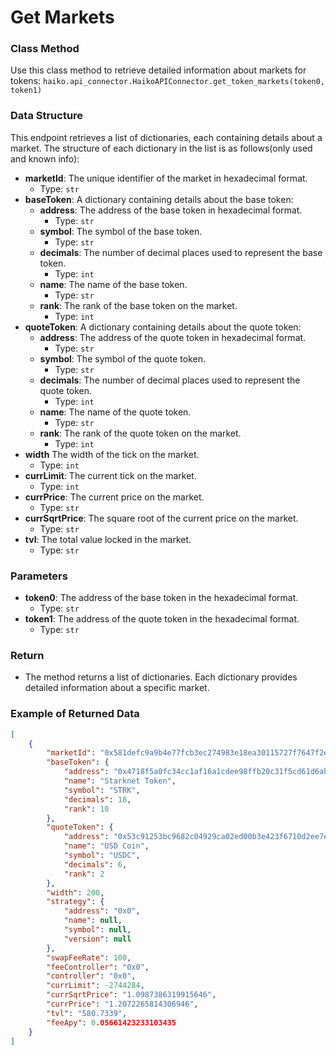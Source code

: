 # Get Markets

### Class Method
Use this class method to retrieve detailed information about markets for tokens:
`haiko.api_connector.HaikoAPIConnector.get_token_markets(token0, token1)`

### Data Structure
This endpoint retrieves a list of dictionaries, each containing details about a market. The structure of each dictionary in the list is as follows(only used and known info):
- **marketId**: The unique identifier of the market in hexadecimal format.
  - Type: `str`
- **baseToken**: A dictionary containing details about the base token:
  - **address**: The address of the base token in hexadecimal format.
    - Type: `str`
  - **symbol**: The symbol of the base token.
    - Type: `str`
  - **decimals**: The number of decimal places used to represent the base token.
      - Type: `int`
  - **name**: The name of the base token.
    - Type: `str`
  - **rank**: The rank of the base token on the market.
    - Type: `int`
- **quoteToken**: A dictionary containing details about the quote token:
  - **address**: The address of the quote token in hexadecimal format.
    - Type: `str`
  - **symbol**: The symbol of the quote token.
    - Type: `str`
  - **decimals**: The number of decimal places used to represent the quote token.
    - Type: `int`
  - **name**: The name of the quote token.
    - Type: `str`
  - **rank**: The rank of the quote token on the market.
    - Type: `int`
- **width** The width of the tick on the market.
  - Type: `int`
- **currLimit**: The current tick on the market.
  - Type: `int`
- **currPrice**: The current price on the market.
  - Type: `str`
- **currSqrtPrice**: The square root of the current price on the market.
  - Type: `str`
- **tvl**: The total value locked in the market.
  - Type: `str`

### Parameters
- **token0**: The address of the base token in the hexadecimal format.
  - Type: `str`
- **token1**: The address of the quote token in the hexadecimal format.
  - Type: `str`

### Return
- The method returns a list of dictionaries. Each dictionary provides detailed information about a specific market.

### Example of Returned Data
```json
[
    {
        "marketId": "0x581defc9a9b4e77fcb3ec274983e18ea30115727f7647f2eb1d23858292d873",
        "baseToken": {
            "address": "0x4718f5a0fc34cc1af16a1cdee98ffb20c31f5cd61d6ab07201858f4287c938d",
            "name": "Starknet Token",
            "symbol": "STRK",
            "decimals": 18,
            "rank": 10
        },
        "quoteToken": {
            "address": "0x53c91253bc9682c04929ca02ed00b3e423f6710d2ee7e0d5ebb06f3ecf368a8",
            "name": "USD Coin",
            "symbol": "USDC",
            "decimals": 6,
            "rank": 2
        },
        "width": 200,
        "strategy": {
            "address": "0x0",
            "name": null,
            "symbol": null,
            "version": null
        },
        "swapFeeRate": 100,
        "feeController": "0x0",
        "controller": "0x0",
        "currLimit": -2744284,
        "currSqrtPrice": "1.0987386319915646",
        "currPrice": "1.2072265814306946",
        "tvl": "580.7339",
        "feeApy": 0.05661423233103435
    }
]
```
